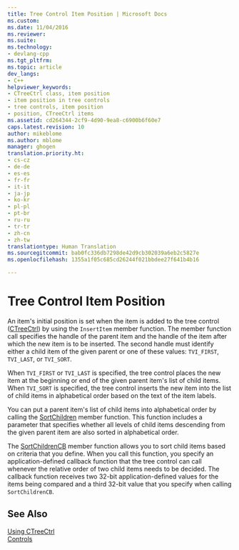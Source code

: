 ```yaml
---
title: Tree Control Item Position | Microsoft Docs
ms.custom: 
ms.date: 11/04/2016
ms.reviewer: 
ms.suite: 
ms.technology:
- devlang-cpp
ms.tgt_pltfrm: 
ms.topic: article
dev_langs:
- C++
helpviewer_keywords:
- CTreeCtrl class, item position
- item position in tree controls
- tree controls, item position
- position, CTreeCtrl items
ms.assetid: cd264344-2cf9-4d90-9ea8-c6900b6f60e7
caps.latest.revision: 10
author: mikeblome
ms.author: mblome
manager: ghogen
translation.priority.ht:
- cs-cz
- de-de
- es-es
- fr-fr
- it-it
- ja-jp
- ko-kr
- pl-pl
- pt-br
- ru-ru
- tr-tr
- zh-cn
- zh-tw
translationtype: Human Translation
ms.sourcegitcommit: bab0fc336db7298de42d9cb302039a6eb2c5827e
ms.openlocfilehash: 1355a1f05c685cd26244f021bbdee27f641b4b16

---
```

# Tree Control Item Position
An item's initial position is set when the item is added to the tree control ([CTreeCtrl](../mfc/reference/ctreectrl-class.md)) by using the `InsertItem` member function. The member function call specifies the handle of the parent item and the handle of the item after which the new item is to be inserted. The second handle must identify either a child item of the given parent or one of these values: `TVI_FIRST`, `TVI_LAST`, or `TVI_SORT`.  
  
 When `TVI_FIRST` or `TVI_LAST` is specified, the tree control places the new item at the beginning or end of the given parent item's list of child items. When `TVI_SORT` is specified, the tree control inserts the new item into the list of child items in alphabetical order based on the text of the item labels.  
  
 You can put a parent item's list of child items into alphabetical order by calling the [SortChildren](../mfc/reference/ctreectrl-class.md#ctreectrl__sortchildren) member function. This function includes a parameter that specifies whether all levels of child items descending from the given parent item are also sorted in alphabetical order.  
  
 The [SortChildrenCB](../mfc/reference/ctreectrl-class.md#ctreectrl__sortchildrencb) member function allows you to sort child items based on criteria that you define. When you call this function, you specify an application-defined callback function that the tree control can call whenever the relative order of two child items needs to be decided. The callback function receives two 32-bit application-defined values for the items being compared and a third 32-bit value that you specify when calling `SortChildrenCB`.  
  
## See Also  
 [Using CTreeCtrl](../mfc/using-ctreectrl.md)   
 [Controls](../mfc/controls-mfc.md)




<!--HONumber=Jan17_HO2-->


